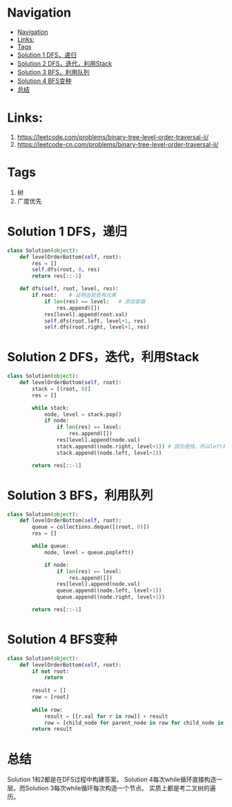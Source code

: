 # Navigation
- [Navigation](#navigation)
- [Links:](#links)
- [Tags](#tags)
- [Solution 1 DFS，递归](#solution-1-dfs递归)
- [Solution 2 DFS，迭代，利用Stack](#solution-2-dfs迭代利用stack)
- [Solution 3 BFS，利用队列](#solution-3-bfs利用队列)
- [Solution 4 BFS变种](#solution-4-bfs变种)
- [总结](#总结)


# Links:
1. https://leetcode.com/problems/binary-tree-level-order-traversal-ii/
2. https://leetcode-cn.com/problems/binary-tree-level-order-traversal-ii/

# Tags
1. 树
2. 广度优先

# Solution 1 DFS，递归
```python
class Solution(object):
    def levelOrderBottom(self, root):
        res = []
        self.dfs(root, 0, res)
        return res[::-1]

    def dfs(self, root, level, res):
        if root:    # 证明当前层有元素
            if len(res) == level:   # 添加容器
                res.append([])
            res[level].append(root.val)
            self.dfs(root.left, level+1, res)
            self.dfs(root.right, level+1, res)
```

# Solution 2 DFS，迭代，利用Stack
```python
class Solution(object):
    def levelOrderBottom(self, root):
        stack = [(root, 0)]
        res = []

        while stack:
            node, level = stack.pop()
            if node:
                if len(res) == level:
                    res.append([])
                res[level].append(node.val)
                stack.append((node.right, level+1)) # 因为是栈，所以left和right顺序要掉转。在栈中，使得当前层的left在right上面。
                stack.append((node.left, level+1))

        return res[::-1]
```

# Solution 3 BFS，利用队列
```python
class Solution(object):
    def levelOrderBottom(self, root):
        queue = collections.deque([(root, 0)])
        res = []

        while queue:
            node, level = queue.popleft()

            if node:
                if len(res) == level:
                    res.append([])
                res[level].append(node.val)
                queue.append((node.left, level+1))
                queue.append((node.right, level+1))

        return res[::-1]
```

# Solution 4 BFS变种
```python
class Solution(object):
    def levelOrderBottom(self, root):
        if not root:
            return
        
        result = []
        row = [root]
        
        while row:
            result = [[r.val for r in row]] + result
            row = [child_node for parent_node in row for child_node in [parent_node.left, parent_node.right] if child_node]
        return result
```

# 总结
Solution 1和2都是在DFS过程中构建答案。
Solution 4每次while循环直接构造一层。而Solution 3每次while循环每次构造一个节点。
实质上都是考二叉树的遍历。